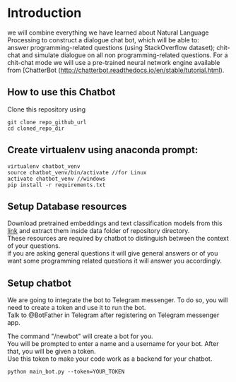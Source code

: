 # Introduction  

we will combine everything we have learned about Natural Language Processing to construct
a dialogue chat bot, which will be able to:   
answer programming-related questions (using StackOverflow dataset);
chit-chat and simulate dialogue on all non programming-related questions.
For a chit-chat mode we will use a pre-trained neural network engine available from [ChatterBot (http://chatterbot.readthedocs.io/en/stable/tutorial.html).   
## How to use this Chatbot
Clone this repository using  
```
git clone repo_github_url
cd cloned_repo_dir
```
## Create virtualenv using anaconda prompt:
```
virtualenv chatbot_venv
source chatbot_venv/bin/activate //for Linux
activate chatbot_venv //windows 
pip install -r requirements.txt
```  
## Setup Database resources 
Download pretrained embeddings and text classification models from this [link](https://drive.google.com/file/d/1SFVwR8JbW6Gbei-eZLdv1A6UQMWcUTac/view?usp=sharing) 
and extract them inside data folder of repository directory.    
These resources are required by chatbot to distinguish between the context of your questions.    
if you are asking general questions it will give general answers or of you want some programming related questions
it will answer you accordingly.    
## Setup chatbot
We are going to integrate the bot to Telegram messenger. To do so, you will need to create a 
token and use it to run the bot.    
Talk to @BotFather in Telegram after registering on Telegram messenger app. 

The command "/newbot" will create a bot for you.     
You will be prompted to enter a name and a username for your bot. After that, you will be given a token.    
Use this token to make your code work as a backend for your chatbot.    
```
python main_bot.py --token=YOUR_TOKEN
```


